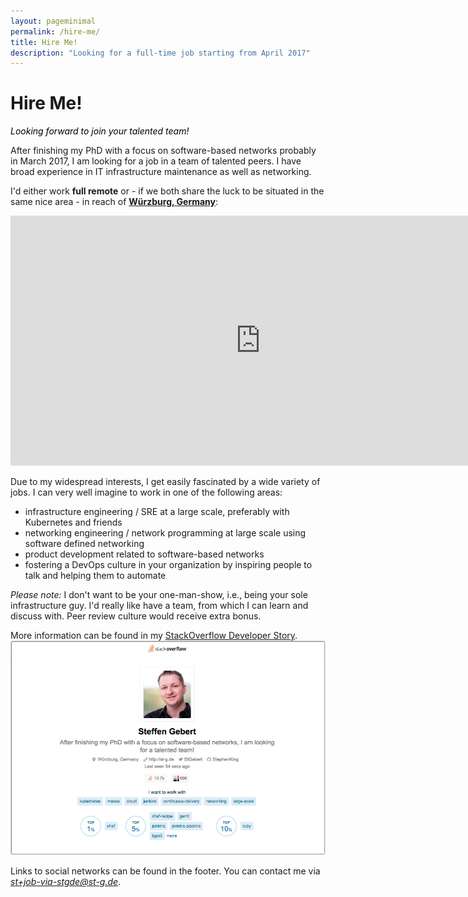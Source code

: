 ```yaml
---
layout: pageminimal
permalink: /hire-me/
title: Hire Me!
description: "Looking for a full-time job starting from April 2017"
---
```


<h1 class="post-title text-center hyper lighter bordered-bottom entry-title">Hire Me!</h1>
<div class="cursive" style="color: #000; font-style:italic;">Looking forward to join your talented team!</div>

<span data-track-content data-content-name="Hire Me" data-content-piece="01 Intro"></span>
After finishing my PhD with a focus on software-based networks probably in March 2017, I am looking for a job in a team of talented peers.
I have broad experience in IT infrastructure maintenance as well as networking.

I'd either work **full remote** or - if we both share the luck to be situated in the same nice area - in reach of [**Würzburg, Germany**](https://www.google.com/maps/place/W%C3%BCrzburg,+Germany/@49.778052,9.8729894,12z/data=!4m15!1m9!4m8!1m0!1m6!1m2!1s0x47a2902012da4dd9:0x41db728f06209a0!2sW%C3%BCrzburg,+Germany!2m2!1d9.9533548!2d49.7913044!3m4!1s0x47a2902012da4dd9:0x41db728f06209a0!8m2!3d49.7913044!4d9.9533548?hl=en-US):

<iframe src="https://www.google.com/maps/embed?pb=!1m14!1m8!1m3!1d641331.2928416185!2d9.302545706687788!3d50.20421842181345!3m2!1i1024!2i768!4f13.1!3m3!1m2!1s0x47a2902012da4dd9%3A0x41db728f06209a0!2sW%C3%BCrzburg%2C+Germany!5e0!3m2!1sen!2sde!4v1483513410474" width="800" height="400" frameborder="0" style="border:0" allowfullscreen></iframe>

Due to my widespread interests, I get easily fascinated by a wide variety of jobs. I can very well imagine to work in one of the following areas:

<span data-track-content data-content-name="Hire Me" data-content-piece="02 Job Types"></span>

* infrastructure engineering / SRE at a large scale, preferably with Kubernetes and friends
* networking engineering / network programming at large scale using software defined networking
* product development related to software-based networks
* fostering a DevOps culture in your organization by inspiring people to talk and helping them to automate

_Please note:_ I don't want to be your one-man-show, i.e., being your sole infrastructure guy. I'd really like have a team, from which I can learn and discuss with. Peer review culture would receive extra bonus.

More information can be found in my [StackOverflow Developer Story](https://stackoverflow.com/story/stephenking).
<a href="https://stackoverflow.com/story/stephenking" data-track-content data-content-name="Hire Me" data-content-piece="03 StackOverflow Developer Story"><img src="/images/stackoverflow-developer-story.png" alt="StackOverflow Developer Story"></a>

Links to social networks can be found in the footer. You can contact me via <span data-track-content data-content-name="Hire Me" data-content-piece="04 Conctact"><a href="mailto:st+job-via-stgde@st-g.de"><em>st+job-via-stgde@st-g.de</em></a></span>.